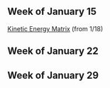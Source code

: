 ## Week of January 15 
[Kinetic Energy Matrix](/kinetic.m) (from 1/18)
## Week of January 22
## Week of January 29

